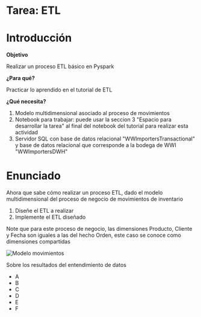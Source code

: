 # Tarea: ETL

# Introducción

**Objetivo**

Realizar un proceso ETL básico en Pyspark

**¿Para qué?**

Practicar lo aprendido en el tutorial de ETL

**¿Qué necesita?**

1. Modelo multidimensional asociado al proceso de movimientos
2. Notebook para trabajar: puede usar la seccion 3 "Espacio para desarrollar la tarea" al final del notebook del tutorial para realizar esta actividad
5. Servidor SQL con base de datos relacional "WWImportersTransactional" y base de datos relacional que corresponde a la bodega de WWI "WWImportersDWH"

# Enunciado
Ahora que sabe cómo realizar un proceso ETL, dado el modelo multidimensional del proceso de negocio de movimientos de inventario 
1. Diseñe el ETL a realizar
2. Implemente el ETL diseñado

Note que para este proceso de negocio, las dimensiones Producto, Cliente y Fecha son iguales a las del hecho Orden, este caso se conoce como dimensiones compartidas

![Modelo movimientos](https://github.com/MISW-4402-Analisis-y-Modelado-de-datos/General/blob/main/Tutoriales/Modelado/Modelo%20movimiento.png)


Sobre los resultados del entendimiento de datos
- A
- B
- C
- D
- E
- F
